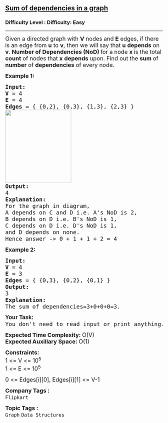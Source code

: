 <h2><a href="https://www.geeksforgeeks.org/problems/sum-of-dependencies-in-a-graph5311/1?page=2&company=Flipkart&difficulty=Easy&sortBy=submissions">Sum of dependencies in a graph</a></h2><h3>Difficulty Level : Difficulty: Easy</h3><hr><div class="problems_problem_content__Xm_eO"><p><span style="font-size: 18px;">Given a directed graph with <strong>V</strong> nodes and <strong>E</strong> edges, if there is an edge from <strong>u</strong> to <strong>v</strong>, then we will say that <strong>u</strong> <strong>depends</strong> on <strong>v</strong>. <strong>Number of Dependencies (NoD) </strong>for a node <strong>x </strong>is the total <strong>count</strong> of nodes that <strong>x</strong> <strong>depends</strong> upon. Find out the <strong>sum </strong>of <strong>number</strong> of <strong>dependencies</strong> of every node.</span></p>
<p><span style="font-size: 18px;"><strong>Example 1:</strong></span></p>
<pre><span style="font-size: 18px;"><strong>Input:</strong>
<strong>V </strong>= 4
<strong>E </strong>= 4
<strong>Edges</strong> = { {0,2}, {0,3}, {1,3}, {2,3} }</span>
<span style="font-size: 18px;"><img style="height: 234px; width: 211px;" src="https://contribute.geeksforgeeks.org/wp-content/uploads/tree-6.png" alt=""></span>
<span style="font-size: 18px;"><strong>Output:</strong>
4
<strong>Explanation:</strong>
For the graph in diagram, <br>A depends on C and D i.e. A's NoD is 2, <br></span><span style="font-size: 18px;">B depends on D i.e. B's NoD is 1,<br>C depends on D i.e. D's NoD is 1,
and D depends on none.
Hence answer -&gt; 0 + 1 + 1 + 2 = 4</span></pre>
<p><span style="font-size: 18px;"><strong>Example 2:</strong></span></p>
<pre><span style="font-size: 18px;"><strong>Input:</strong>
<strong>V </strong>= 4
<strong>E </strong>= 3
<strong>Edges </strong>= { {0,3}, {0,2}, {0,1} }
<strong>Output:</strong>
3
<strong>Explanation:</strong>
The sum of dependencies=3+0+0+0=3.</span></pre>
<pre><span style="font-size: 18px;"><strong style="font-family: sans-serif; white-space: normal;">Your Task:</strong><br>You don't need to read input or print anything. Your task is to complete the function <strong>sumOfDependencies()</strong> which takes the <strong>adj </strong>(Adjacency list) and <strong>V </strong>(Number of nodes) as input parameters and returns the <strong>total sum </strong>of <strong>Number of Dependencies </strong>of <strong>all nodes</strong>.</span></pre>
<p><span style="font-size: 18px;"><strong>Expected Time Complexity: </strong>O(V)<br><strong>Expected Auxillary Space: </strong>O(1)</span></p>
<p><span style="font-size: 18px;"><strong>Constraints:</strong><br>1 &lt;= V &lt;= 10<sup>5<br></sup>1 &lt;= E &lt;= 10<sup>5</sup><sup><br></sup></span></p>
<p><span style="font-size: 18px;">0 &lt;= Edges[i][0], Edges[i][1] &lt;= V-1</span></p></div><p><span style=font-size:18px><strong>Company Tags : </strong><br><code>Flipkart</code>&nbsp;<br><p><span style=font-size:18px><strong>Topic Tags : </strong><br><code>Graph</code>&nbsp;<code>Data Structures</code>&nbsp;